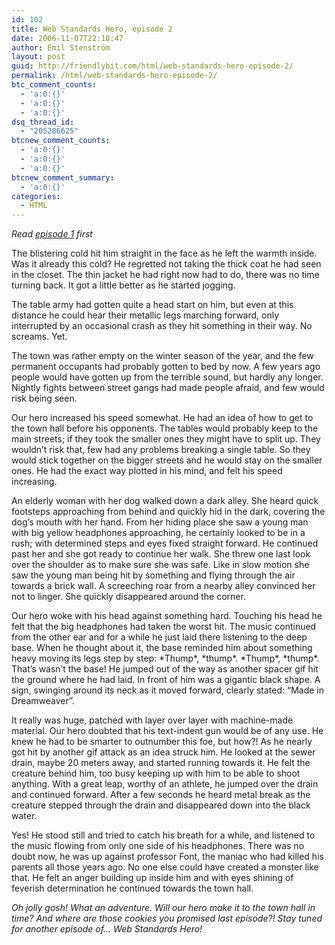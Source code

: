 ```yaml
---
id: 102
title: Web Standards Hero, episode 2
date: 2006-11-07T22:18:47
author: Emil Stenström
layout: post
guid: http://friendlybit.com/html/web-standards-hero-episode-2/
permalink: /html/web-standards-hero-episode-2/
btc_comment_counts:
  - 'a:0:{}'
  - 'a:0:{}'
  - 'a:0:{}'
dsq_thread_id:
  - "205286625"
btcnew_comment_counts:
  - 'a:0:{}'
  - 'a:0:{}'
  - 'a:0:{}'
btcnew_comment_summary:
  - 'a:0:{}'
categories:
  - HTML
---
```

_Read [episode 1](/html/web-standards-hero-episode-1/) first_

The blistering cold hit him straight in the face as he left the warmth inside. Was it already this cold? He regretted not taking the thick coat he had seen in the closet. The thin jacket he had right now had to do, there was no time turning back. It got a little better as he started jogging.

The table army had gotten quite a head start on him, but even at this distance he could hear their metallic legs marching forward, only interrupted by an occasional crash as they hit something in their way. No screams. Yet.

The town was rather empty on the winter season of the year, and the few permanent occupants had probably gotten to bed by now. A few years ago people would have gotten up from the terrible sound, but hardly any longer. Nightly fights between street gangs had made people afraid, and few would risk being seen.

Our hero increased his speed somewhat. He had an idea of how to get to the town hall before his opponents. The tables would probably keep to the main streets; if they took the smaller ones they might have to split up. They wouldn&#8217;t risk that, few had any problems breaking a single table. So they would stick together on the bigger streets and he would stay on the smaller ones. He had the exact way plotted in his mind, and felt his speed increasing.

An elderly woman with her dog walked down a dark alley. She heard quick footsteps approaching from behind and quickly hid in the dark, covering the dog&#8217;s mouth with her hand. From her hiding place she saw a young man with big yellow headphones approaching, he certainly looked to be in a rush; with determined steps and eyes fixed straight forward. He continued past her and she got ready to continue her walk. She threw one last look over the shoulder as to make sure she was safe. Like in slow motion she saw the young man being hit by something and flying through the air towards a brick wall. A screeching roar from a nearby alley convinced her not to linger. She quickly disappeared around the corner.

Our hero woke with his head against something hard. Touching his head he felt that the big headphones had taken the worst hit. The music continued from the other ear and for a while he just laid there listening to the deep base. When he thought about it, the base reminded him about something heavy moving its legs step by step: \*Thump\*, \*thump\*. \*Thump\*, \*thump\*. That&#8217;s wasn&#8217;t the base! He jumped out of the way as another spacer gif hit the ground where he had laid. In front of him was a gigantic black shape. A sign, swinging around its neck as it moved forward, clearly stated: &#8220;Made in Dreamweaver&#8221;.

It really was huge, patched with layer over layer with machine-made material. Our hero doubted that his text-indent gun would be of any use. He knew he had to be smarter to outnumber this foe, but how?! As he nearly got hit by another gif attack as an idea struck him. He looked at the sewer drain, maybe 20 meters away, and started running towards it. He felt the creature behind him, too busy keeping up with him to be able to shoot anything. With a great leap, worthy of an athlete, he jumped over the drain and continued forward. After a few seconds he heard metal break as the creature stepped through the drain and disappeared down into the black water.

Yes! He stood still and tried to catch his breath for a while, and listened to the music flowing from only one side of his headphones. There was no doubt now, he was up against professor Font, the maniac who had killed his parents all those years ago. No one else could have created a monster like that. He felt an anger building up inside him and with eyes shining of feverish determination he continued towards the town hall.

_Oh jolly gosh! What an adventure. Will our hero make it to the town hall in time? And where are those cookies you promised last episode?! Stay tuned for another episode of&#8230; Web Standards Hero!_
